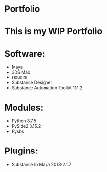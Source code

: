 # Portfolio <br>
# This is my WIP Portfolio
# Software:
- Maya
- 3DS Max
- Houdini
- Substance Designer
- Substance Automation Toolkit 11.1.2

# Modules:
- Python 3.7.5
- PySide2 3.15.2
- Pysbs

# Plugins:
- Substance In Maya 2018-2.1.7
